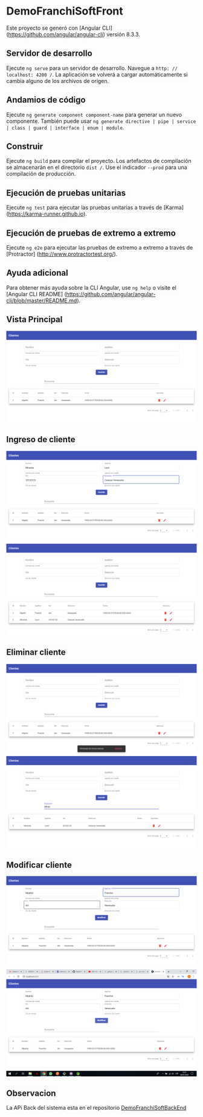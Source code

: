 # DemoFranchiSoftFront
Este proyecto se generó con [Angular CLI] (https://github.com/angular/angular-cli) versión 8.3.3.

## Servidor de desarrollo
Ejecute `ng serve` para un servidor de desarrollo. Navegue a `http: // localhost: 4200 /`. La aplicación se volverá a cargar automáticamente si cambia alguno de los archivos de origen.

## Andamios de código
Ejecute `ng generate component component-name` para generar un nuevo componente. También puede usar `ng generate directive | pipe | service | class | guard | interface | enum | module`.

## Construir
Ejecute `ng build` para compilar el proyecto. Los artefactos de compilación se almacenarán en el directorio `dist /`. Use el indicador `--prod` para una compilación de producción.

## Ejecución de pruebas unitarias
Ejecute `ng test` para ejecutar las pruebas unitarias a través de [Karma] (https://karma-runner.github.io).

## Ejecución de pruebas de extremo a extremo
Ejecute `ng e2e` para ejecutar las pruebas de extremo a extremo a través de [Protractor] (http://www.protractortest.org/).

## Ayuda adicional
Para obtener más ayuda sobre la CLI Angular, use `ng help` o visite el [Angular CLI README] (https://github.com/angular/angular-cli/blob/master/README.md).

## Vista Principal
<img src="https://github.com/Mijahil31/DemoFranchiSoftFrontEnd/blob/master/1.png">

## Ingreso de cliente
<img src="https://github.com/Mijahil31/DemoFranchiSoftFrontEnd/blob/master/2.png">
<img src="https://github.com/Mijahil31/DemoFranchiSoftFrontEnd/blob/master/3.png">

## Eliminar cliente
<img src="https://github.com/Mijahil31/DemoFranchiSoftFrontEnd/blob/master/6.png">
<img src="https://github.com/Mijahil31/DemoFranchiSoftFrontEnd/blob/master/4.png">

## Modificar cliente
<img src="https://github.com/Mijahil31/DemoFranchiSoftFrontEnd/blob/master/7.png">
<img src="https://github.com/Mijahil31/DemoFranchiSoftFrontEnd/blob/master/8.png">

## Observacion
La APi Back del sistema esta en el repositorio <a href="https://github.com/Mijahil31/DemoFranchiSoftBackEnd">DemoFranchiSoftBackEnd</a>
